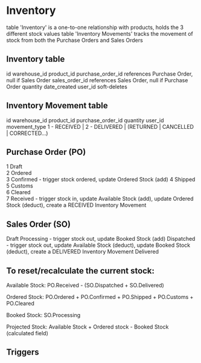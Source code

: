 Inventory
=========

table 'Inventory' is a one-to-one relationship with products, holds the 3 different stock values
table 'Inventory Movements' tracks the movement of stock from both the Purchase Orders and Sales Orders


Inventory table
---------------
id
warehouse_id
product_id
purchase_order_id 	references Purchase Order, null if Sales Order
sales_order_id		references Sales Order, null if Purchase Order
quantity
date_created
user_id
soft-deletes


Inventory Movement table
------------------------
id
warehouse_id
product_id
purchase_order_id
quantity
user_id
movement_type 		1 - RECEIVED | 2 - DELIVERED | (RETURNED | CANCELLED | CORRECTED...)


Purchase Order (PO)
-------------------
1 Draft			
2 Ordered			
3 Confirmed		- trigger stock ordered, update Ordered Stock (add)
4 Shipped			
5 Customs			
6 Cleared			
7 Received		- trigger stock in, update Available Stock (add), update Ordered Stock (deduct), create a RECEIVED Inventory Movement 


Sales Order (SO)
----------------
Draft
Processing		- trigger stock out, update Booked Stock (add)
Dispatched		- trigger stock out, update Available Stock (deduct), update Booked Stock (deduct), create a DELIVERED Inventory Movement 
Delivered


To reset/recalculate the current stock:
---------------------------------------

Available Stock: PO.Received - (SO.Dispatched + SO.Delivered)

Ordered Stock: PO.Ordered + PO.Confirmed + PO.Shipped + PO.Customs + PO.Cleared

Booked Stock: SO.Processing

Projected Stock: Available Stock + Ordered stock - Booked Stock (calculated field)




Triggers
--------


